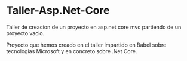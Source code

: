 # Taller-Asp.Net-Core
Taller de creacion de un proyecto en asp.net core mvc partiendo de un proyecto vacio.

Proyecto que hemos creado en el taller impartido en Babel sobre tecnologias Microsoft y en concreto sobre .Net Core.
